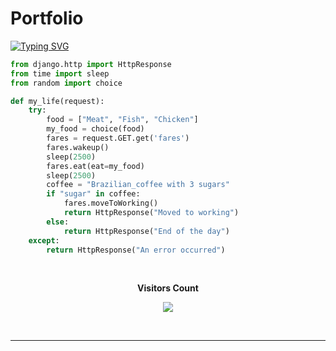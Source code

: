 # Portfolio
[![Typing SVG](https://readme-typing-svg.herokuapp.com?color=0B6115FF&size=40&center=true&vCenter=true&width=1000&lines=Welcome;My+name+is+Fares+Emad;I+am+from+Egypt;I'm+studying+Backend;I+am+using+Django+framework)](https://git.io/typing-svg)

```python
from django.http import HttpResponse
from time import sleep
from random import choice

def my_life(request):
    try:
        food = ["Meat", "Fish", "Chicken"]
        my_food = choice(food)
        fares = request.GET.get('fares')
        fares.wakeup()
        sleep(2500)
        fares.eat(eat=my_food)
        sleep(2500)
        coffee = "Brazilian_coffee with 3 sugars"
        if "sugar" in coffee:
            fares.moveToWorking()
            return HttpResponse("Moved to working")
        else:
            return HttpResponse("End of the day")
    except:
        return HttpResponse("An error occurred")

```

<div align="center">
<br><p align="centre"><b>Visitors Count</b></p>  
<p align="center"><img align="center" src="https://profile-counter.glitch.me/{faresemad}/count.svg" /></p> 
<br>
</div>
<hr>
